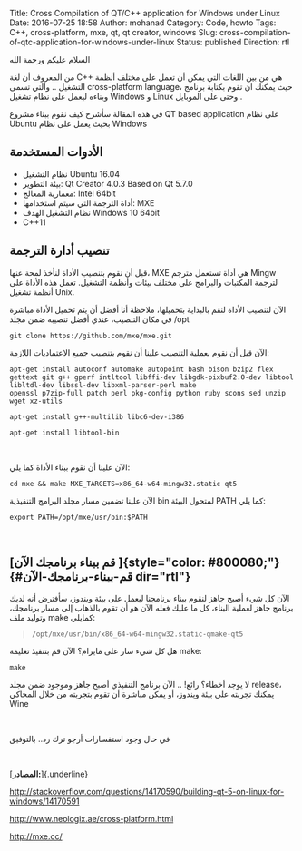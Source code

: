 Title: Cross Compilation of QT/C++ application for Windows under Linux
Date: 2016-07-25 18:58
Author: mohanad
Category: Code, howto
Tags: C++, cross-platform, mxe, qt, qt creator, windows
Slug: cross-compilation-of-qtc-application-for-windows-under-linux
Status: published
Direction: rtl

السلام عليكم ورحمة الله

من المعروف أن لغة C++ هي من بين اللغات التي يمكن أن تعمل على مختلف أنظمة التشغيل .. والتي تسمى cross-platform language، حيث يمكنك ان تقوم بكتابة برنامج وبناءه ليعمل على نظام تشغيل Windows و Linux وحتى على الموبايل..

في هذه المقالة سأشرح كيف نقوم ببناء مشروع QT based application على نظام Ubuntu بحيث يعمل على نظام Windows

## الأدوات المستخدمة

-   نظام التشغيل Ubuntu 16.04
-   بيئة التطوير: Qt Creator 4.0.3 Based on Qt 5.7.0
-   معمارية المعالج: Intel 64bit
-   أداة الترجمة التي سيتم استخدامها: MXE
-   نظام التشغيل الهدف Windows 10 64bit
-   C++11

## تنصيب أدارة الترجمة

قبل أن نقوم بتنصيب الأداة لنأخذ لمحة عنها، MXE هي أداة تستعمل مترجم Mingw لترجمة المكتبات والبرامج على مختلف بيئات وأنظمة التشغيل. تعمل هذه الأداة على أنظمة تشغيل Unix.

الآن لتنصيب الأداة لنقم بالبداية بتحميلها، ملاحظة أنا أفضل أن يتم تحميل الأداة مباشرة في مكان التنصيب، عندي أفضل تنصيبه ضمن مجلد /opt

```
git clone https://github.com/mxe/mxe.git
```

الآن قبل أن نقوم بعملية التنصيب علينا أن نقوم بتنصيب جميع الاعتماديات اللازمة:

```
apt-get install autoconf automake autopoint bash bison bzip2 flex gettext git g++ gperf intltool libffi-dev libgdk-pixbuf2.0-dev libtool libltdl-dev libssl-dev libxml-parser-perl make   
openssl p7zip-full patch perl pkg-config python ruby scons sed unzip wget xz-utils

apt-get install g++-multilib libc6-dev-i386

apt-get install libtool-bin
```
 

الآن علينا أن نقوم ببناء الأداة كما يلي:

```
cd mxe && make MXE_TARGETS=x86_64-w64-mingw32.static qt5
```

الآن علينا تضمين مسار مجلد البرامج التنفيذية bin لمتحول البيئة PATH كما يلي:

```
export PATH=/opt/mxe/usr/bin:$PATH
```

 

[قم ببناء برنامجك الآن ]{style="color: #800080;"} {#قم-ببناء-برنامجك-الآن dir="rtl"}
-------------------------------------------------

الآن كل شيء أصبح جاهز لنقوم ببناء برنامجنا ليعمل على بيئة ويندوز، سأفترض أنه لديك برنامج جاهز لعملية البناء، كل ما عليك فعله الآن هو أن تقوم بالذهاب إلى مسار برنامجك، وتوليد ملف make كمايلي:

> ``` {.prettyprint}
> /opt/mxe/usr/bin/x86_64-w64-mingw32.static-qmake-qt5
> ```

هل كل شيء سار على مايرام؟ الآن قم بتنفيذ تعليمة make:

``` {.prettyprint}
make
```

لا يوجد أخطاء؟ رائع! .. الآن برنامج التنفيذي أصبح جاهز وموجود ضمن مجلد release، يمكنك تجربته على بيئة ويندوز، أو يمكن مباشرة أن تقوم بتجربته من خلال المحاكي Wine

 

في حال وجود استفسارات أرجو ترك رد.. بالتوفيق

 

[**المصادر:**]{.underline}

http://stackoverflow.com/questions/14170590/building-qt-5-on-linux-for-windows/14170591

http://www.neologix.ae/cross-platform.html

http://mxe.cc/
